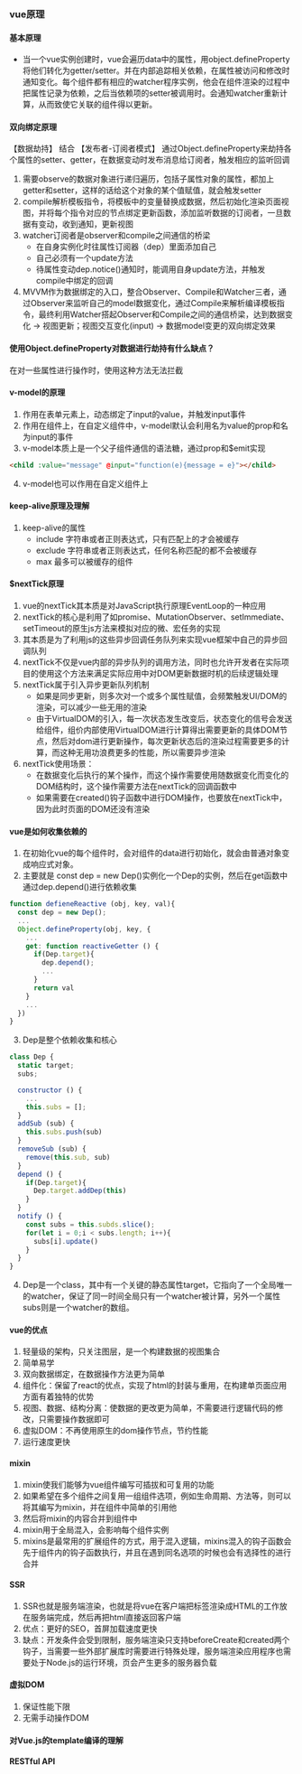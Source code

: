 ### vue原理
#### 基本原理
* 当一个vue实例创建时，vue会遍历data中的属性，用object.defineProperty将他们转化为getter/setter。并在内部追踪相关依赖，在属性被访问和修改时通知变化。每个组件都有相应的watcher程序实例，他会在组件渲染的过程中把属性记录为依赖，之后当依赖项的setter被调用时。会通知watcher重新计算，从而致使它关联的组件得以更新。

#### 双向绑定原理
【数据劫持】 结合 【发布者-订阅者模式】
通过Object.defineProperty来劫持各个属性的setter、getter，在数据变动时发布消息给订阅者，触发相应的监听回调
1. 需要observe的数据对象进行递归遍历，包括子属性对象的属性，都加上getter和setter，这样的话给这个对象的某个值赋值，就会触发setter
2. compile解析模板指令，将模板中的变量替换成数据，然后初始化渲染页面视图，并将每个指令对应的节点绑定更新函数，添加监听数据的订阅者，一旦数据有变动，收到通知，更新视图
3. watcher订阅者是observer和compile之间通信的桥梁
    * 在自身实例化时往属性订阅器（dep）里面添加自己
    * 自己必须有一个update方法
    * 待属性变动dep.notice()通知时，能调用自身update方法，并触发compile中绑定的回调
4. MVVM作为数据绑定的入口，整合Observer、Compile和Watcher三者，通过Observer来监听自己的model数据变化，通过Compile来解析编译模板指令，最终利用Watcher搭起Observer和Compile之间的通信桥梁，达到数据变化 -> 视图更新；视图交互变化(input) -> 数据model变更的双向绑定效果

#### 使用Object.defineProperty对数据进行劫持有什么缺点？
在对一些属性进行操作时，使用这种方法无法拦截

#### v-model的原理
1. 作用在表单元素上，动态绑定了input的value，并触发input事件
2. 作用在组件上，在自定义组件中，v-model默认会利用名为value的prop和名为input的事件
3. v-model本质上是一个父子组件通信的语法糖，通过prop和$emit实现
```html
<child :value="message" @input="function(e){message = e}"></child>
```
4. v-model也可以作用在自定义组件上

#### keep-alive原理及理解
1. keep-alive的属性
   * include 字符串或者正则表达式，只有匹配上的才会被缓存
   * exclude 字符串或者正则表达式，任何名称匹配的都不会被缓存
   * max 最多可以被缓存的组件

#### $nextTick原理
1. vue的nextTick其本质是对JavaScript执行原理EventLoop的一种应用
2. nextTick的核心是利用了如promise、MutationObserver、setImmediate、setTimeout的原生js方法来模拟对应的微、宏任务的实现
3. 其本质是为了利用js的这些异步回调任务队列来实现vue框架中自己的异步回调队列
4. nextTick不仅是vue内部的异步队列的调用方法，同时也允许开发者在实际项目的使用这个方法来满足实际应用中对DOM更新数据时机的后续逻辑处理
5. nextTick属于引入异步更新队列机制
   * 如果是同步更新，则多次对一个或多个属性赋值，会频繁触发UI/DOM的渲染，可以减少一些无用的渲染
   * 由于VirtualDOM的引入，每一次状态发生改变后，状态变化的信号会发送给组件，组价内部使用VirtualDOM进行计算得出需要更新的具体DOM节点，然后对dom进行更新操作，每次更新状态后的渲染过程需要更多的计算，而这种无用功浪费更多的性能，所以需要异步渲染
6. nextTick使用场景：
   * 在数据变化后执行的某个操作，而这个操作需要使用随数据变化而变化的DOM结构时，这个操作需要方法在nextTick的回调函数中
   * 如果需要在created()钩子函数中进行DOM操作，也要放在nextTick中，因为此时页面的DOM还没有渲染

#### vue是如何收集依赖的
1. 在初始化vue的每个组件时，会对组件的data进行初始化，就会由普通对象变成响应式对象。
2. 主要就是 const dep = new Dep()实例化一个Dep的实例，然后在get函数中通过dep.depend()进行依赖收集
```js
function defieneReactive (obj, key, val){
  const dep = new Dep();
  ...
  Object.defineProperty(obj, key, {
    ...
    get: function reactiveGetter () {
      if(Dep.target){
        dep.depend();
        ...
      }
      return val
    }
    ...
  })
}
```
3. Dep是整个依赖收集和核心
```js
class Dep {
  static target;
  subs;

  constructor () {
    ...
    this.subs = [];
  }
  addSub (sub) {
    this.subs.push(sub)
  }
  removeSub (sub) {
    remove(this.sub, sub)
  }
  depend () {
    if(Dep.target){
      Dep.target.addDep(this)
    }
  }
  notify () {
    const subs = this.subds.slice();
    for(let i = 0;i < subs.length; i++){
      subs[i].update()
    }
  }
}
```
4. Dep是一个class，其中有一个关键的静态属性target，它指向了一个全局唯一的watcher，保证了同一时间全局只有一个watcher被计算，另外一个属性subs则是一个watcher的数组。

#### vue的优点
1. 轻量级的架构，只关注图层，是一个构建数据的视图集合
2. 简单易学
3. 双向数据绑定，在数据操作方法更为简单
4. 组件化：保留了react的优点，实现了html的封装与重用，在构建单页面应用方面有着独特的优势
5. 视图、数据、结构分离：使数据的更改更为简单，不需要进行逻辑代码的修改，只需要操作数据即可
6. 虚拟DOM：不再使用原生的dom操作节点，节约性能
7. 运行速度更快 

#### mixin
1. mixin使我们能够为vue组件编写可插拔和可复用的功能
2. 如果希望在多个组件之间复用一组组件选项，例如生命周期、方法等，则可以将其编写为mixin，并在组件中简单的引用他
3. 然后将mixin的内容合并到组件中
4. mixin用于全局混入，会影响每个组件实例
5. mixins是最常用的扩展组件的方式，用于混入逻辑，mixins混入的钩子函数会先于组件内的钩子函数执行，并且在遇到同名选项的时候也会有选择性的进行合并

#### SSR
1. SSR也就是服务端渲染，也就是将vue在客户端把标签渲染成HTML的工作放在服务端完成，然后再把html直接返回客户端
2. 优点：更好的SEO，首屏加载速度更快
3. 缺点：开发条件会受到限制，服务端渲染只支持beforeCreate和created两个钩子，当需要一些外部扩展库时需要进行特殊处理，服务端渲染应用程序也需要处于Node.js的运行环境，页会产生更多的服务器负载

#### 虚拟DOM
1. 保证性能下限
2. 无需手动操作DOM

#### 对Vue.js的template编译的理解

#### RESTful API